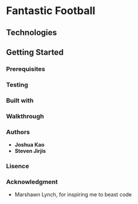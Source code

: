 # Fantastic Football

## Technologies

## Getting Started

### Prerequisites 

### Testing

### Built with

### Walkthrough


### Authors
* **Joshua Kao**
* **Steven Jirjis**


### Lisence


### Acknowledgment
* Marshawn Lynch, for inspiring me to beast code 
